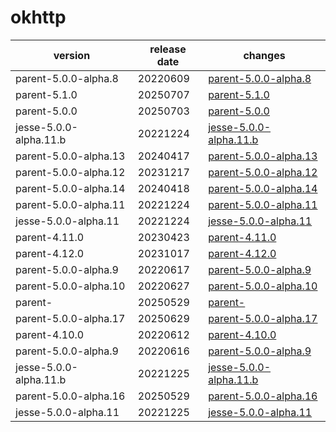 # okhttp	


|version|release date|changes|
|---|---|---|
|parent-5.0.0-alpha.8|20220609|[parent-5.0.0-alpha.8](./parent-5.0.0-alpha.8-20220609.md)|
|parent-5.1.0|20250707|[parent-5.1.0](./parent-5.1.0-20250707.md)|
|parent-5.0.0|20250703|[parent-5.0.0](./parent-5.0.0-20250703.md)|
|jesse-5.0.0-alpha.11.b|20221224|[jesse-5.0.0-alpha.11.b](./jesse-5.0.0-alpha.11.b-20221224.md)|
|parent-5.0.0-alpha.13|20240417|[parent-5.0.0-alpha.13](./parent-5.0.0-alpha.13-20240417.md)|
|parent-5.0.0-alpha.12|20231217|[parent-5.0.0-alpha.12](./parent-5.0.0-alpha.12-20231217.md)|
|parent-5.0.0-alpha.14|20240418|[parent-5.0.0-alpha.14](./parent-5.0.0-alpha.14-20240418.md)|
|parent-5.0.0-alpha.11|20221224|[parent-5.0.0-alpha.11](./parent-5.0.0-alpha.11-20221224.md)|
|jesse-5.0.0-alpha.11|20221224|[jesse-5.0.0-alpha.11](./jesse-5.0.0-alpha.11-20221224.md)|
|parent-4.11.0|20230423|[parent-4.11.0](./parent-4.11.0-20230423.md)|
|parent-4.12.0|20231017|[parent-4.12.0](./parent-4.12.0-20231017.md)|
|parent-5.0.0-alpha.9|20220617|[parent-5.0.0-alpha.9](./parent-5.0.0-alpha.9-20220617.md)|
|parent-5.0.0-alpha.10|20220627|[parent-5.0.0-alpha.10](./parent-5.0.0-alpha.10-20220627.md)|
|parent-|20250529|[parent-](./parent--20250529.md)|
|parent-5.0.0-alpha.17|20250629|[parent-5.0.0-alpha.17](./parent-5.0.0-alpha.17-20250629.md)|
|parent-4.10.0|20220612|[parent-4.10.0](./parent-4.10.0-20220612.md)|
|parent-5.0.0-alpha.9|20220616|[parent-5.0.0-alpha.9](./parent-5.0.0-alpha.9-20220616.md)|
|jesse-5.0.0-alpha.11.b|20221225|[jesse-5.0.0-alpha.11.b](./jesse-5.0.0-alpha.11.b-20221225.md)|
|parent-5.0.0-alpha.16|20250529|[parent-5.0.0-alpha.16](./parent-5.0.0-alpha.16-20250529.md)|
|jesse-5.0.0-alpha.11|20221225|[jesse-5.0.0-alpha.11](./jesse-5.0.0-alpha.11-20221225.md)|
